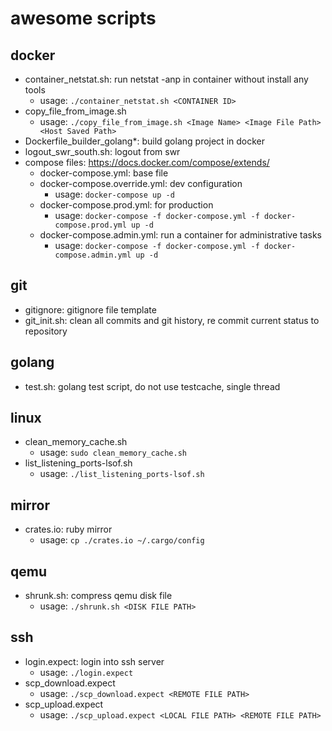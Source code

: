 # awesome scripts

## docker
* container_netstat.sh: run netstat -anp in container without install any tools
  * usage: `./container_netstat.sh <CONTAINER ID>`
* copy_file_from_image.sh
  * usage: `./copy_file_from_image.sh <Image Name> <Image File Path> <Host Saved Path>`
* Dockerfile_builder_golang*: build golang project in docker
* logout_swr_south.sh: logout from swr
* compose files: https://docs.docker.com/compose/extends/
  * docker-compose.yml: base file
  * docker-compose.override.yml: dev configuration
    * usage: `docker-compose up -d`
  * docker-compose.prod.yml: for production
    * usage: `docker-compose -f docker-compose.yml -f docker-compose.prod.yml up -d`
  * docker-compose.admin.yml: run a container for administrative tasks
    * usage: `docker-compose -f docker-compose.yml -f docker-compose.admin.yml up -d`

## git
* gitignore: gitignore file template
* git_init.sh: clean all commits and git history, re commit current status to repository

## golang
* test.sh: golang test script, do not use testcache, single thread

## linux
* clean_memory_cache.sh
  * usage: `sudo clean_memory_cache.sh`
* list_listening_ports-lsof.sh
  * usage: `./list_listening_ports-lsof.sh`

## mirror
* crates.io: ruby mirror
  * usage: `cp ./crates.io ~/.cargo/config`

## qemu
* shrunk.sh: compress qemu disk file
  * usage: `./shrunk.sh <DISK FILE PATH>`

## ssh
* login.expect: login into ssh server
  * usage: `./login.expect`
* scp_download.expect
  * usage: `./scp_download.expect <REMOTE FILE PATH>`
* scp_upload.expect
  * usage: `./scp_upload.expect <LOCAL FILE PATH> <REMOTE FILE PATH>`
